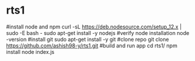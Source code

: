 # rts1
#install node and npm
 curl -sL https://deb.nodesource.com/setup_12.x | sudo -E bash -
 sudo apt-get install -y nodejs
 #verify node installation
 node -version
 #install git
 sudo apt-get install -y git
 #clone repo
 git clone https://github.com/ashish98-y/rts1.git
 #build and run app
 cd rts1/
 npm install
 node index.js
